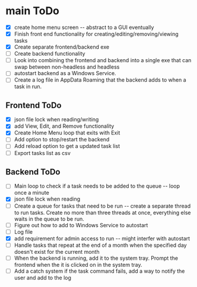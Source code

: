 # main ToDo
- [X] create home menu screen -- abstract to a GUI eventually
- [X] Finish front end functionality for creating/editing/removing/viewing tasks
- [X] Create separate frontend/backend exe 
- [ ] Create backend functionality
- [ ] Look into combining the frontend and backend into a single exe that can swap between non-headless and headless
- [ ] autostart backend as a Windows Service.
- [ ] Create a log file in AppData Roaming that the backend adds to when a task in run.

## Frontend ToDo
- [X] json file lock when reading/writing
- [X] add View, Edit, and Remove functionality
- [X] Create Home Menu loop that exits with Exit
- [ ] Add option to stop/restart the backend
- [ ] Add reload option to get a updated task list
- [ ] Export tasks list as csv

## Backend ToDo
- [ ] Main loop to check if a task needs to be added to the queue -- loop once a minute
- [X] json file lock when reading
- [ ] Create a queue for tasks that need to be run -- create a separate thread to run tasks. Create no more than three threads at once, everything else waits in the queue to be run.
- [ ] Figure out how to add to Windows Service to autostart
- [ ] Log file
- [X] add requirement for admin access to run -- might interfer with autostart
- [ ] Handle tasks that repeat at the end of a month when the specified day doesn't exist for the current month
- [ ] When the backend is running, add it to the system tray. Prompt the frontend when the it is clicked on in the system tray.
- [ ] Add a catch system if the task command fails, add a way to notify the user and add to the log